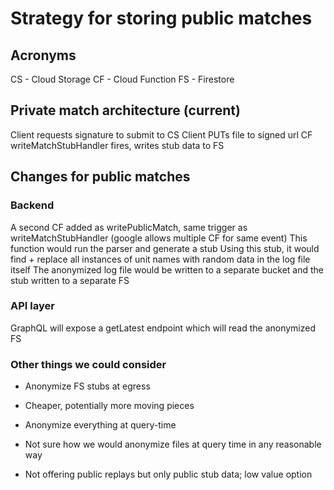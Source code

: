 # Strategy for storing public matches

## Acronyms

CS - Cloud Storage
CF - Cloud Function
FS - Firestore

## Private match architecture (current)

Client requests signature to submit to CS
Client PUTs file to signed url
CF writeMatchStubHandler fires, writes stub data to FS

## Changes for public matches

### Backend

A second CF added as writePublicMatch, same trigger as writeMatchStubHandler (google allows multiple CF for same event)
This function would run the parser and generate a stub
Using this stub, it would find + replace all instances of unit names with random data in the log file itself
The anonymized log file would be written to a separate bucket and the stub written to a separate FS

### API layer

GraphQL will expose a getLatest endpoint which will read the anonymized FS

### Other things we could consider

- Anonymize FS stubs at egress
- Cheaper, potentially more moving pieces

- Anonymize everything at query-time
- Not sure how we would anonymize files at query time in any reasonable way

- Not offering public replays but only public stub data; low value option
